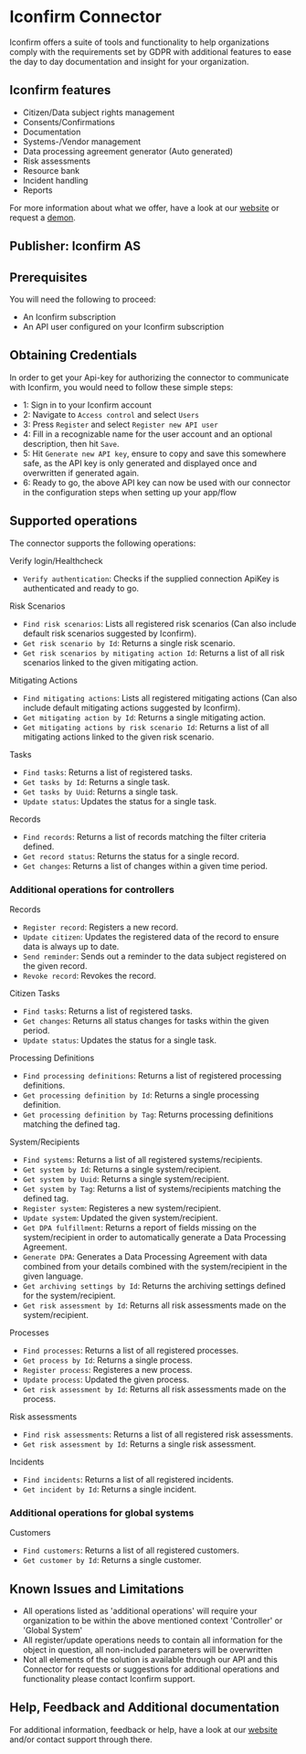# Iconfirm Connector
Iconfirm offers a suite of tools and functionality to help organizations comply with the requirements set by GDPR with additional features to ease the day to day documentation and insight for your organization.

## Iconfirm features
* Citizen/Data subject rights management
* Consents/Confirmations
* Documentation
* Systems-/Vendor management
* Data processing agreement generator (Auto generated)
* Risk assessments
* Resource bank
* Incident handling
* Reports

For more information about what we offer, have a look at our [website](https://www.iconfirm.eu/en/) or request a [demon](https://info.iconfirm.eu/en/demonstration-iconfirm).

## Publisher: Iconfirm AS

## Prerequisites
You will need the following to proceed:
* An Iconfirm subscription
* An API user configured on your Iconfirm subscription


## Obtaining Credentials
In order to get your Api-key for authorizing the connector to communicate with Iconfirm, you would need to follow these simple steps:
* 1: Sign in to your Iconfirm account
* 2: Navigate to `Access control` and select `Users`
* 3: Press `Register` and select `Register new API user`
* 4: Fill in a recognizable name for the user account and an optional description, then hit `Save`.
* 5: Hit `Generate new API key`, ensure to copy and save this somewhere safe, as the API key is only generated and displayed once and overwritten if generated again.
* 6: Ready to go, the above API key can now be used with our connector in the configuration steps when setting up your app/flow

## Supported operations
The connector supports the following operations:

Verify login/Healthcheck
* `Verify authentication`: Checks if the supplied connection ApiKey is authenticated and ready to go.

Risk Scenarios
* `Find risk scenarios`: Lists all registered risk scenarios (Can also include default risk scenarios suggested by Iconfirm).
* `Get risk scenario by Id`: Returns a single risk scenario.
* `Get risk scenarios by mitigating action Id`: Returns a list of all risk scenarios linked to the given mitigating action.

Mitigating Actions
* `Find mitigating actions`: Lists all registered mitigating actions (Can also include default mitigating actions suggested by Iconfirm).
* `Get mitigating action by Id`: Returns a single mitigating action.
* `Get mitigating actions by risk scenario Id`: Returns a list of all mitigating actions linked to the given risk scenario.

Tasks
* `Find tasks`: Returns a list of registered tasks.
* `Get tasks by Id`: Returns a single task.
* `Get tasks by Uuid`: Returns a single task.
* `Update status`: Updates the status for a single task.

Records
* `Find records`: Returns a list of records matching the filter criteria defined.
* `Get record status`: Returns the status for a single record.
* `Get changes`: Returns a list of changes within a given time period.

### Additional operations for controllers
Records
* `Register record`: Registers a new record.
* `Update citizen`: Updates the registered data of the record to ensure data is always up to date.
* `Send reminder`: Sends out a reminder to the data subject registered on the given record.
* `Revoke record`: Revokes the record.

Citizen Tasks
* `Find tasks`: Returns a list of registered tasks.
* `Get changes`: Returns all status changes for tasks within the given period.
* `Update status`: Updates the status for a single task.

Processing Definitions
* `Find processing definitions`: Returns a list of registered processing definitions.
* `Get processing definition by Id`: Returns a single processing definition.
* `Get processing definition by Tag`: Returns processing definitions matching the defined tag. 

System/Recipients
* `Find systems`: Returns a list of all registered systems/recipients.
* `Get system by Id`: Returns a single system/recipient.
* `Get system by Uuid`: Returns a single system/recipient.
* `Get system by Tag`: Returns a list of systems/recipients matching the defined tag.
* `Register system`: Registeres a new system/recipient.
* `Update system`: Updated the given system/recipient.
* `Get DPA fulfillment`: Returns a report of fields missing on the system/recipient in order to automatically generate a Data Processing Agreement.
* `Generate DPA`: Generates a Data Processing Agreement with data combined from your details combined with the system/recipient in the given language.
* `Get archiving settings by Id`: Returns the archiving settings defined for the system/recipient.
* `Get risk assessment by Id`: Returns all risk assessments made on the system/recipient.

Processes
* `Find processes`: Returns a list of all registered processes.
* `Get process by Id`: Returns a single process.
* `Register process`: Registeres a new process.
* `Update process`: Updated the given process.
* `Get risk assessment by Id`: Returns all risk assessments made on the process.

Risk assessments
* `Find risk assessments`: Returns a list of all registered risk assessments.
* `Get risk assessment by Id`: Returns a single risk assessment.

Incidents
* `Find incidents`: Returns a list of all registered incidents.
* `Get incident by Id`: Returns a single incident.

### Additional operations for global systems
Customers
* `Find customers`: Returns a list of all registered customers.
* `Get customer by Id`: Returns a single customer.


## Known Issues and Limitations
* All operations listed as 'additional operations' will require your organization to be within the above mentioned context 'Controller' or 'Global System' 
* All register/update operations needs to contain all information for the object in question, all non-included parameters will be overwritten
* Not all elements of the solution is available through our API and this Connector for requests or suggestions for additional operations and functionality please contact Iconfirm support.

## Help, Feedback and Additional documentation
For additional information, feedback or help, have a look at our [website](https://www.iconfirm.eu/en/) and/or contact support through there.